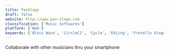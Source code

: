 ```yaml
---
title: PanStage
draft: false 
website: http://www.pan-stage.com
classification: ['Music Softwares']
platform: ['Web']
keywords: ['Blocs Wave', 'CircleCI', 'Cycle', 'Edjing', 'Fretello Stage', 'Hummi.nz', 'Jenkins', 'Just Press Record', 'Keezy Drummer', 'Loopy', 'MusicJelly Mashup', 'ODJO', 'PartyWith', 'Playlistify', 'Sampulator', 'Super Looper', 'Type Drummer', 'Until AM', 'keezy']
---
```

Collaborate with other musicians thru your smartphone